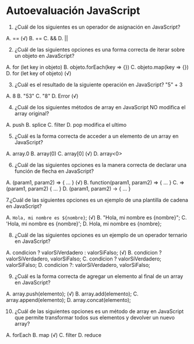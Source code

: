 # Autoevaluación JavaScript

1. ¿Cuál de los siguientes es un operador de asignación en JavaScript?

A. == (√)
B. +=
C. &&
D. ||



2. ¿Cuál de las siguientes opciones es una forma correcta de iterar sobre un objeto en JavaScript?

A. for (let key in objeto)
B. objeto.forEach(key => {})
C. objeto.map(key => {})
D. for (let key of objeto) (√)



3. ¿Cuál es el resultado de la siguiente operación en JavaScript? "5" + 3

A. 8
B. "53"
C. "8"
D. Error (√)



4. ¿Cuál de los siguientes métodos de array en JavaScript NO modifica el array original?

A. push 
B. splice 
C. filter
D. pop  modifica el ultimo


5. ¿Cuál es la forma correcta de acceder a un elemento de un array en JavaScript?

A. array.0
B. array(0)
C. array[0] (√)
D. array<0>



6. ¿Cuál de las siguientes opciones es la manera correcta de declarar una función de flecha en JavaScript?

A. (param1, param2) => { ... }  (√)
B. function(param1, param2) => { ... }
C. => (param1, param2) { ... }
D. (param1, param2) -> { ... }



7.¿Cuál de las siguientes opciones es un ejemplo de una plantilla de cadena en JavaScript?

A. `Hola, mi nombre es ${nombre}`; (√)
B. "Hola, mi nombre es {nombre}";
C. 'Hola, mi nombre es {nombre}';
D. Hola, mi nombre es {nombre};



8. ¿Cuál de las siguientes opciones es un ejemplo de un operador ternario en JavaScript?

A. condicion ? valorSiVerdadero : valorSiFalso; (√)
B. condicion ? valorSiVerdadero, valorSiFalso;
C. condicion ? valorSiVerdadero; valorSiFalso;
D. condicion ?: valorSiVerdadero, valorSiFalso;



9. ¿Cuál es la forma correcta de agregar un elemento al final de un array en JavaScript?

A. array.push(elemento); (√)
B. array.add(elemento);
C. array.append(elemento);
D. array.concat(elemento);



10.  ¿Cuál de las siguientes opciones es un método de array en JavaScript que permite transformar todos sus elementos y devolver un nuevo array?

A. forEach
B. map (√)
C. filter
D. reduce
